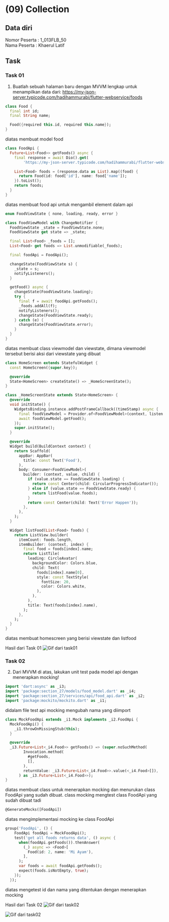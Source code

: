 # (09) Collection
## Data diri 
Nomor Peserta : 1_013FLB_50  <br />
Nama Peserta : Khaerul Latif

## Task
### Task 01
1. Buatlah sebuah halaman baru dengan MVVM lengkap untuk menampilkan data dari: https://my-json-server.typicode.com/hadihammurabi/flutter-webservice/foods


```dart
class Food {
  final int id;
  final String name;

  Food({required this.id, required this.name});
}

```
diatas membuat model food

```dart
class FoodApi {
  Future<List<Food>> getFoods() async {
    final response = await Dio().get(
        'https://my-json-server.typicode.com/hadihammurabi/flutter-webservice/foods');

    List<Food> foods = (response.data as List).map((food) {
      return Food(id: food['id'], name: food['name']);
    }).toList();
    return foods;
  }
}
```
diatas membuat food api untuk mengambil element dalam api

```dart
enum FoodViewState { none, loading, ready, error }

class FoodViewModel with ChangeNotifier {
  FoodViewState _state = FoodViewState.none;
  FoodViewState get state => _state;

  final List<Food> _foods = [];
  List<Food> get foods => List.unmodifiable(_foods);

  final foodApi = FoodApi();

  changeState(FoodViewState s) {
    _state = s;
    notifyListeners();
  }

  getFood() async {
    changeState(FoodViewState.loading);
    try {
      final f = await foodApi.getFoods();
      _foods.addAll(f);
      notifyListeners();
      changeState(FoodViewState.ready);
    } catch (e) {
      changeState(FoodViewState.error);
    }
  }
}
```
diatas membuat class viewmodel dan viewstate, dimana viewmodel tersebut berisi aksi dari viewstate yang dibuat

```dart
class HomeScreen extends StatefulWidget {
  const HomeScreen({super.key});

  @override
  State<HomeScreen> createState() => _HomeScreenState();
}

class _HomeScreenState extends State<HomeScreen> {
  @override
  void initState() {
    WidgetsBinding.instance.addPostFrameCallback((timeStamp) async {
      final foodViewModel = Provider.of<FoodViewModel>(context, listen: false);
      await foodViewModel.getFood();
    });
    super.initState();
  }

  @override
  Widget build(BuildContext context) {
    return Scaffold(
      appBar: AppBar(
        title: const Text('Food'),
      ),
      body: Consumer<FoodViewModel>(
        builder: (context, value, child) {
          if (value.state == FoodViewState.loading) {
            return const Center(child: CircularProgressIndicator());
          } else if (value.state == FoodViewState.ready) {
            return listFood(value.foods);
          }
          return const Center(child: Text('Error Happen'));
        },
      ),
    );
  }

  Widget listFood(List<Food> foods) {
    return ListView.builder(
      itemCount: foods.length,
      itemBuilder: (context, index) {
        final food = foods[index].name;
        return ListTile(
          leading: CircleAvatar(
            backgroundColor: Colors.blue,
            child: Text(
              foods[index].name[0],
              style: const TextStyle(
                fontSize: 20,
                color: Colors.white,
              ),
            ),
          ),
          title: Text(foods[index].name),
        );
      },
    );
  }
}
```
diatas membuat homescreen yang berisi viewstate dan listfood

Hasil dari Task 01
![Gif dari task01](/27_Finite%20State%20Machine%20&%20Unit%20Testing/screenshots/task01.gif)

### Task 02
2. Dari MVVM di atas, lakukan unit test pada model api dengan menerapkan mocking!
```dart
import 'dart:async' as _i3;
import 'package:section_27/models/food_model.dart' as _i4;
import 'package:section_27/services/api/food_api.dart' as _i2;
import 'package:mockito/mockito.dart' as _i1;
```
didalam file test api mocking mengubah nama yang diimport  

```dart
class MockFoodApi extends _i1.Mock implements _i2.FoodApi {
  MockFoodApi() {
    _i1.throwOnMissingStub(this);
  }

  @override
  _i3.Future<List<_i4.Food>> getFoods() => (super.noSuchMethod(
        Invocation.method(
          #getFoods,
          [],
        ),
        returnValue: _i3.Future<List<_i4.Food>>.value(<_i4.Food>[]),
      ) as _i3.Future<List<_i4.Food>>);
}
```
diatas membuat class untuk menerapkan mocking dan menurukan class FoodApi yang sudah dibuat. class mocking mengtest class FoodApi yang sudah dibuat tadi

```dart
@GenerateMocks([FoodApi])
```
diatas mengimplementasi mocking ke class FoodApi

```dart
group('FoodApi', () {
    FoodApi foodApi = MockFoodApi();
    test('get all foods returns data', () async {
      when(foodApi.getFoods()).thenAnswer(
        (_) async => <Food>[
          Food(id: 2, name: 'Mi Ayam'),
        ],
      );
      var foods = await foodApi.getFoods();
      expect(foods.isNotEmpty, true);
    });
  });
```
diatas mengetest id dan nama yang ditentukan dengan menerapkan mocking

Hasil dari Task 02
![Gif dari task02](/27_Finite%20State%20Machine%20&%20Unit%20Testing/screenshots/task02(a).gif)

![Gif dari task02](/27_Finite%20State%20Machine%20&%20Unit%20Testing/screenshots/task02(b).gif)